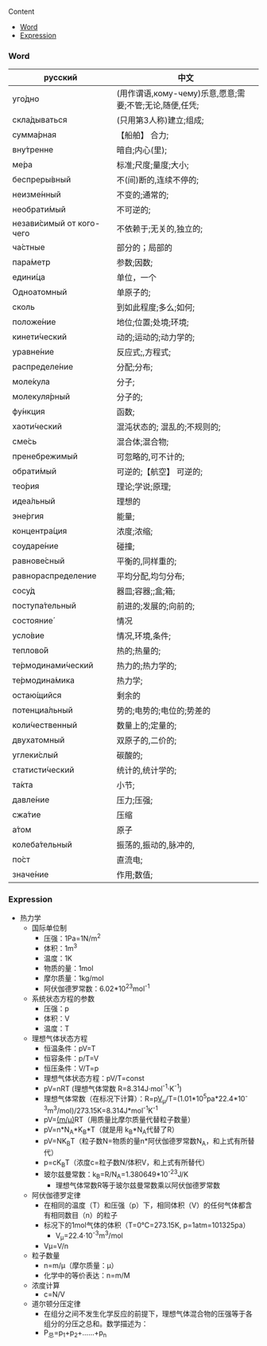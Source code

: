Content

- [Word](#Word)
- [Expression](#Expression)

### Word

| русский                 | 中文              |
|-------------------------|-------------------|
| уго́дно | (用作谓语,кому-чему)乐意,愿意;需要;不管;无论,随便,任凭; |
| скла́дываться | (只用第3人称)建立;组成; |
| сумма́рная | 【船舶】 合力; |
| вну́тренне | 暗自;内心(里); |
| ме́ра | 标准;尺度;量度;大小; |
| беспреры́вный | 不(间)断的,连续不停的; |
| неизме́нный | 不变的;通常的; |
| необрати́мый | 不可逆的; |
| незави́симый от кого-чего | 不依赖于;无关的,独立的; |
| ча́стные | 部分的；局部的 |
| пара́метр | 参数;因数; |
| едини́ца | 单位，一个 |
| Одноатомный | 单原子的; |
| сколь | 到如此程度;多么;如何; |
| положе́ние | 地位;位置;处境;环境; |
| кинети́ческий | 动的;运动的;动力学的; |
| уравне́ние | 反应式;,方程式; |
| распределе́ние | 分配;分布; |
| моле́кула | 分子; |
| молекуля́рный | 分子的; |
| фу́нкция | 函数; |
| хаоти́ческий | 混沌状态的; 混乱的;不规则的; |
| сме́сь | 混合体;混合物; |
| пренебрежимый | 可忽略的,可不计的; |
| обрати́мый | 可逆的;【航空】 可逆的; |
| тео́рия | 理论;学说;原理; |
| идеа́льный | 理想的 |
| эне́ргия | 能量; |
| концентра́ция | 浓度;浓缩; |
| соударе́ние | 碰撞; |
| равнове́сный | 平衡的,同样重的; |
| равнораспределение | 平均分配,均匀分布; |
| сосу́д | 器皿;容器;;盒;箱; |
| поступа́тельный | 前进的;发展的;向前的; |
| состояние́ | 情况 |
| усло́вие | 情况,环境,条件; |
| теплово́й | 热的;热量的; |
| те́рмодинами́ческий | 热力的;热力学的; |
| те́рмодина́мика | 热力学; |
| остаю́щийся | 剩余的 |
| потенциа́льный | 势的;电势的;电位的;势差的 |
| коли́чественный | 数量上的;定量的; |
| двухатомный | 双原子的,二价的; |
| углеки́слый | 碳酸的; |
| статисти́ческий | 统计的,统计学的; |
| та́кта | 小节; |
| давле́ние | 压力;压强; |
| сжа́тие | 压缩 |
| а́том | 原子 |
| колеба́тельный | 振荡的,振动的,脉冲的, |
| по́ст | 直流电; |
| значе́ние | 作用;数值; |

### Expression

- 热力学
    - 国际单位制
        - 压强：1Pa=1N/m<sup>2</sup>
        - 体积：1m<sup>3</sup>
        - 温度：1K
        - 物质的量：1mol
        - 摩尔质量：1kg/mol
        - 阿伏伽德罗常数：6.02*10<sup>23</sup>mol<sup>-1</sup>
    - 系统状态方程的参数
        - 压强：p
        - 体积：V
        - 温度：T
    - 理想气体状态方程
        - 恒温条件：pV=T
        - 恒容条件：p/T=V
        - 恒压条件：V/T=p
        - 理想气体状态方程：pV/T=const
        - pV=nRT (理想气体常数 R=8.314J·mol<sup>-1</sup>·K<sup>-1</sup>)
        - 理想气体常数（在标况下计算）：R=p<a href="#Vmiu">V<sub>μ</sub></a>/T=(1.01\*10<sup>5</sup>pa\*22.4\*10<sup>-3</sup>m<sup>3</sup>/mol)/273.15K=8.314J*mol<sup>-1</sup>K<sup>-1</sup>
        - pV=<a href="#mdmiu">(m/μ)</a>RT（用质量比摩尔质量代替粒子数量）
        - pV=n\*N<sub>A</sub>\*K<sub>B</sub>\*T（就是用 k<sub>B</sub>\*N<sub>A</sub>代替了R）
        - pV=NK<sub>B</sub>T（粒子数N=物质的量n*阿伏伽德罗常数N<sub>A</sub>，和上式有所替代）
        - p=cK<sub>B</sub>T（浓度c=粒子数N/体积V，和上式有所替代）
        - 玻尔兹曼常数：k<sub>B</sub>=R/N<sub>A</sub>=1.380649*10<sup>-23</sup>J/K
            - 理想气体常数R等于玻尔兹曼常数乘以阿伏伽德罗常数
    - 阿伏伽德罗定律
        - 在相同的温度（T）和压强（p）下，相同体积（V）的任何气体都含有相同数目（n）的粒子
        - 标况下的1mol气体的体积（T=0°C=273.15K, p=1atm=101325pa）
            - <span id="Vmiu"></span>V<sub>μ</sub></a>=22.4·10<sup>-3</sup>m<sup>3</sup>/mol
        - Vμ=V/n
    - <span id="mdmiu"></span>粒子数量
        - n=m/μ（摩尔质量：μ）
        - 化学中的等价表达：n=m/M
    - 浓度计算
        - c=N/V
    - 道尔顿分压定律
        - 在组分之间不发生化学反应的前提下，理想气体混合物的压强等于各组分的分压之总和。数学描述为：
        - P<sub>总</sub>=p<sub>1</sub>+p<sub>2</sub>+……+p<sub>n</sub>